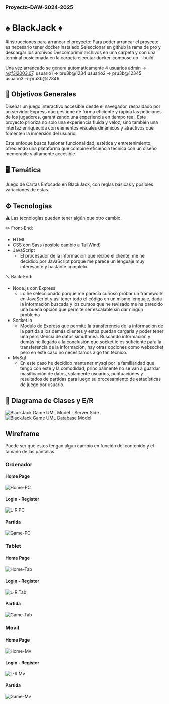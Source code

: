### Proyecto-DAW-2024-2025
# ♠️ BlackJack ♦️
#Instrucciones para arrancar el proyecto:
Para poder arrancar el proyecto es necesario tener docker instalado
Seleccionar en github la rama de pro y descargar los archivos
Descomprimir archivos en una carpeta y con una terminal posicionada en la carpeta ejecutar
docker-compose up --build

Una vez arrancado se genera automaticamente 4 usuarios 
    admin → r@f3l2003.07.
    usuario1 → pru3b@1234 
    usuario2 → pru3b@12345  
    usuario3 →  pru3b@12346




## 📜 Objetivos Generales
Diseñar un juego interactivo accesible desde el navegador, respaldado por un servidor Express que gestione de forma eficiente y rápida las peticiones de los jugadores,
garantizando una experiencia en tiempo real. Este proyecto prioriza no solo una experiencia fluida y veloz, sino también una interfaz enriquecida con elementos visuales dinámicos y atractivos que fomenten la inmersión del usuario.

Este enfoque busca fusionar funcionalidad, estética y entretenimiento, ofreciendo una plataforma que combine eficiencia técnica con un diseño memorable y altamente accesible.

## 🖥️ Temática

  Juego de Cartas Enfocado en BlackJack, con reglas básicas y posibles variaciones de estas.

## ⚙️ Tecnologías

 ⚠️ Las tecnologías pueden tener algún que otro cambio.

  ✏️ Front-End:

 - HTML
 - CSS con Sass (posible cambio a TailWind)
 - JavaScript
	- El procesador de la información que recibe el cliente, me he decidido por JavaScript porque me parece un lenguaje muy interesante y bastante completo.
      
  🪛 Back-End:
 - Node.js con Express
	 - Lo he seleccionado porque me parecía curioso probar un framework en JavaScript y así tener todo el código en un mismo lenguaje, dada la información buscada y los cursos que he revisado me ha parecido una buena opción que permite ser escalable sin dar ningún problema
  - Socket.io
	   - Modulo de Express que permite la transferencia de la información de la partida a los demás clientes y estos puedan cargarla y poder tener una persistencia de datos simultanea.
        Buscando información y demás he llegado a la conclusión que socket.io es suficiente para la transferencia de la información, hay otras opciones como websocket pero en este caso no necesitamos algo tan técnico.
   - MySql
	    - En este caso he decidido mantener mysql por la familiaridad que tengo con este y la comodidad,
        principalmente no se van a guardar masificación de datos, solamente usuarios, puntuaciones y resultados de partidas para luego su procesamiento de estadísticas de juego por usuario.

## 🔧 Diagrama de Clases y E/R
![BlackJack Game UML Model - Server Side](https://github.com/user-attachments/assets/d500a3a7-31a7-4177-a277-74ff05e3f2d5)
![BlackJack Game UML Database Model](https://github.com/user-attachments/assets/a717175f-31ae-479e-b6de-ec7979f90dfc)


## Wireframe
  Puede ser que estos tengan algun cambio en función del contenido y el tamaño de las pantallas.
  ### Ordenador
   #### Home Page
   
   ![Home-PC](https://github.com/user-attachments/assets/b0dedf66-1e77-4ec2-8760-c3160016f867)
   #### Login - Register
   ![L-R PC](https://github.com/user-attachments/assets/e4493d65-8075-41ec-9f0f-c122fe7ba54f)
   #### Partida
   ![Game-PC](https://github.com/user-attachments/assets/fee866b2-5296-4ec2-858e-3185c7c59dc3)

  ### Tablet
   #### Home Page
   ![Home-Tab](https://github.com/user-attachments/assets/4044c21f-dc93-4dfb-afec-40d05022b1db)
   #### Login - Register
   ![L-R Tab](https://github.com/user-attachments/assets/13919b83-e55b-47d5-84c1-871eebc5b2b5)
   #### Partida
   ![Game-Tab](https://github.com/user-attachments/assets/b7f9ce4e-fa13-4a5a-b0db-503624243786)

  ### Movil
   #### Home Page
   ![Home-Mv](https://github.com/user-attachments/assets/44445015-ff0b-46cf-9d82-941e922fddc5)
   #### Login - Register
   ![L-R Mv](https://github.com/user-attachments/assets/0a929d19-1d31-41b3-ada3-178cdcce35ce)
   #### Partida
   ![Game-Mv](https://github.com/user-attachments/assets/4c907326-fca5-428e-8a57-45f2c2805cfa)
